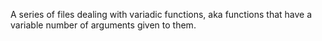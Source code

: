 A series of files dealing with variadic functions, aka functions that have
a variable number of arguments given to them.